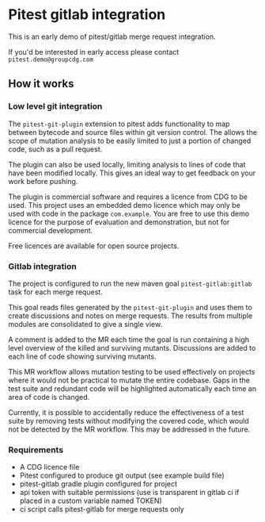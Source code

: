 # Pitest gitlab integration

This is an early demo of pitest/gitlab merge request integration.

If you'd be interested in early access please contact `pitest.demo@groupcdg.com`

## How it works

### Low level git integration

The `pitest-git-plugin` extension to pitest adds functionality to map between bytecode and source files within git version control. The allows the scope of mutation analysis to be easily limited to just a portion of changed code, such as a pull request.

The plugin can also be used locally, limiting analysis to lines of code that have been modified locally. This gives an ideal way to get feedback on your work before pushing.

The plugin is commercial software and requires a licence from CDG to be used. This project uses an embedded demo licence which may only be used with code in the package `com.example`. You are free to use this demo licence for the purpose of evaluation and demonstration, but not for commercial development.

Free licences are available for open source projects.

### Gitlab integration

The project is configured to run the new maven goal `pitest-gitlab:gitlab` task for each merge request.

This goal reads files generated by the `pitest-git-plugin` and uses them to create discussions and notes on merge requests. The results from multiple modules are consolidated to give a single view.

A comment is added to the MR each time the goal is run containing a high level overview of the killed and surviving mutants. Discussions are added to each line of code showing surviving mutants.

This MR workflow allows mutation testing to be used effectively on projects where it would not be practical to mutate the entire codebase. Gaps in the test suite and redundant code will be highlighted automatically each time an area of code is changed.

Currently, it is possible to accidentally reduce the effectiveness of a test suite by removing tests without modifying the covered code, which would not be detected by the MR workflow. This may be addressed in the future.


### Requirements

* A CDG licence file
* Pitest configured to produce git output (see example build file)
* pitest-gitlab gradle plugin configured for project
* api token with suitable permissions (use is transparent in gitlab ci if placed in a custom variable named TOKEN)
* ci script calls pitest-gitlab for merge requests only
